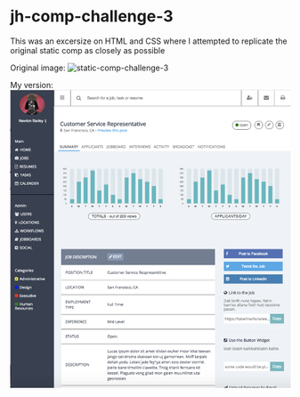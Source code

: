 # jh-comp-challenge-3

This was an excersize on HTML and CSS where I attempted to replicate the original static comp as closely as possible


Original image:
![static-comp-challenge-3](https://user-images.githubusercontent.com/30241151/30653988-e46b9c20-9de9-11e7-8a31-89cfde2355c8.jpg)


My version:
![screenshot](images/static-comp-3.png)

